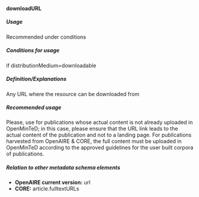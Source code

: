 #### downloadURL
##### Usage
Recommended under conditions
##### Conditions for usage
if distributionMedium=downloadable
##### Definition/Explanations
Any URL where the resource can be downloaded from
##### Recommended usage
Please, use for publications whose actual content is not already uploaded in OpenMinTeD; in this case, please ensure that the URL link leads to the actual content of the publication and not to a landing page. 
For publications harvested from OpenAIRE & CORE, the full content must be uploaded in OpenMinTeD according to the approved guidelines for the user built corpora of publications.
##### Relation to other metadata schema elements
* **OpenAIRE current version:** url
* **CORE:** article.fulltextURLs
